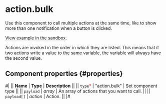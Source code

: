 # action.bulk

Use this component to call multiple actions at the same time, like to show more than one notification when a button is clicked.

[View example in the sandbox](https://clck.ru/Rf2Z4).

Actions are invoked in the order in which they are listed. This means that if two actions write a value to the same variable, the variable will always have the second value.

## Component properties {#properties}

#|
|| **Name** | **Type** | **Description** ||
|| `type`<span style="color: red">\*</span> | "action.bulk" | Set component type ||
|| `payload` | _array_ | An array of actions that you want to call. ||
|| `payload[]` | _action_ | Action. ||
|#
